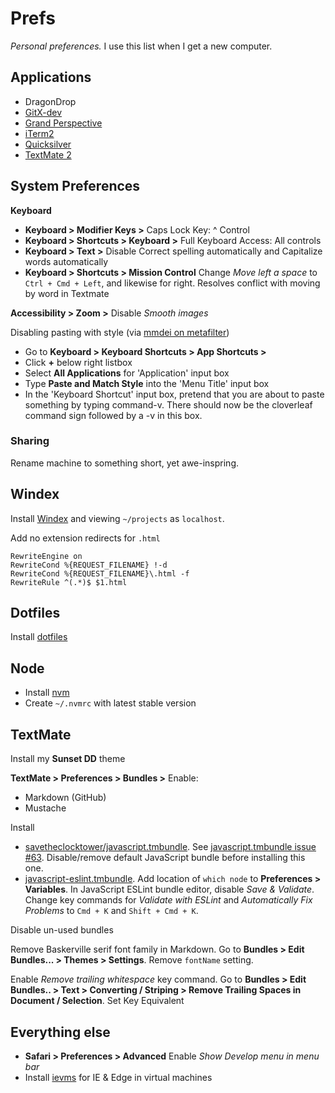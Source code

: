 # Prefs

_Personal preferences._ I use this list when I get a new computer.

## Applications

+ DragonDrop
+ [GitX-dev](https://rowanj.github.io/gitx/)
+ [Grand Perspective](http://grandperspectiv.sourceforge.net/)
+ [iTerm2](https://www.iterm2.com/)
+ [Quicksilver](http://qsapp.com/)
+ [TextMate 2](http://macromates.com/)

## System Preferences

**Keyboard**

+ **Keyboard > Modifier Keys >** Caps Lock Key: ^ Control
+ **Keyboard > Shortcuts > Keyboard >** Full Keyboard Access: All controls
+ **Keyboard > Text >** Disable Correct spelling automatically and Capitalize words automatically
+ **Keyboard > Shortcuts > Mission Control** Change _Move left a space_ to `Ctrl + Cmd + Left`, and likewise for right. Resolves conflict with moving by word in Textmate

**Accessibility > Zoom >** Disable _Smooth images_

Disabling pasting with style (via [mmdei on metafilter](http://ask.metafilter.com/187733/OSX-How-to-copy-plaintext-always-everywhere-without-exception#2702700))

+ Go to **Keyboard > Keyboard Shortcuts > App Shortcuts >**
+ Click **+** below right listbox
+ Select **All Applications** for 'Application' input box
+ Type **Paste and Match Style** into the 'Menu Title' input box
+ In the 'Keyboard Shortcut' input box, pretend that you are about to paste something by typing command-v. There should now be the cloverleaf command sign followed by a -v in this box.

### Sharing

Rename machine to something short, yet awe-inspring.

## Windex

Install [Windex](https://github.com/desandro/windex) and viewing `~/projects` as `localhost`.

Add no extension redirects for `.html`

```
RewriteEngine on
RewriteCond %{REQUEST_FILENAME} !-d
RewriteCond %{REQUEST_FILENAME}\.html -f
RewriteRule ^(.*)$ $1.html
```

## Dotfiles

Install [dotfiles](https://github.com/desandro/dotfiles)

## Node

+ Install [nvm](https://github.com/creationix/nvm)
+ Create `~/.nvmrc` with latest stable version

## TextMate

Install my **Sunset DD** theme

**TextMate > Preferences > Bundles >** Enable:

+ Markdown (GitHub)
+ Mustache

Install

+ [savetheclocktower/javascript.tmbundle](https://github.com/savetheclocktower/javascript.tmbundle/tree/overhaul). See [javascript.tmbundle issue #63](https://github.com/textmate/javascript.tmbundle/pull/63). Disable/remove default JavaScript bundle before installing this one.
+ [javascript-eslint.tmbundle](https://github.com/natesilva/javascript-eslint.tmbundle). Add location of `which node` to **Preferences > Variables**. In JavaScript ESLint bundle editor, disable _Save & Validate_. Change key commands for _Validate with ESLint_ and _Automatically Fix Problems_ to `Cmd + K` and `Shift + Cmd + K`.

Disable un-used bundles

Remove Baskerville serif font family in Markdown. Go to **Bundles > Edit Bundles... > Themes > Settings**. Remove `fontName` setting.

Enable _Remove trailing whitespace_ key command. Go to **Bundles > Edit Bundles.. > Text > Converting / Striping > Remove Trailing Spaces in Document / Selection**. Set Key Equivalent

## Everything else

+ **Safari > Preferences > Advanced** Enable _Show Develop menu in menu bar_
+ Install [ievms](https://github.com/xdissent/ievms) for IE & Edge in virtual machines
